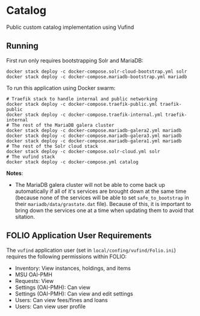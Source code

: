 # Catalog

Public custom catalog implementation using Vufind


## Running
First run only requires bootstrapping Solr and MariaDB:
```
docker stack deploy -c docker-compose.solr-cloud-bootstrap.yml solr
docker stack deploy -c docker-compose.mariadb-bootstrap.yml mariadb
```

To run this application using Docker swarm:
```
# Traefik stack to handle internal and public networking
docker stack deploy -c docker-compose.traefik-public.yml traefik-public
docker stack deploy -c docker-compose.traefik-internal.yml traefik-internal
# The rest of the MariaDB galera cluster
docker stack deploy -c docker-compose.mariadb-galera2.yml mariadb
docker stack deploy -c docker-compose.mariadb-galera3.yml mariadb
docker stack deploy -c docker-compose.mariadb-galera1.yml mariadb
# The rest of the Solr cloud stack
docker stack deploy -c docker-compose.solr-cloud.yml solr
# The vufind stack
docker stack deploy -c docker-compose.yml catalog
```

**Notes**:  
* The MariaDB galera cluster will not be able to come back up automatically
if all of it's services are brought down at the same time (because none of
the services will be able to set `safe_to_bootstrap` in their 
`mariadb/data/grastate.dat` file). Because of this, it is important to
bring down the services one at a time when updating them to avoid that sitation.

## FOLIO Application User Requirements
The `vufind` application user (set in `local/confing/vufind/Folio.ini`) requires the
following permissions within FOLIO:  

* Inventory: View instances, holdings, and items
* MSU OAI-PMH
* Requests: View
* Settings (OAI-PMH): Can view
* Settings (OAI-PMH): Can view and edit settings
* Users: Can view fees/fines and loans
* Users: Can view user profile
